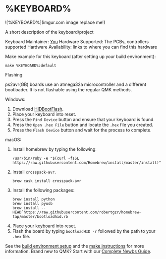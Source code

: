 # %KEYBOARD%

![%KEYBOARD%](imgur.com image replace me!)

A short description of the keyboard/project

Keyboard Maintainer: [You](https://github.com/yourusername)
Hardware Supported: The PCBs, controllers supported
Hardware Availability: links to where you can find this hardware

Make example for this keyboard (after setting up your build environment):

    make %KEYBOARD%:default

Flashing

ps2avr(GB) boards use an atmega32a microcontroller and a different bootloader. It is not flashable using the regular QMK methods.

Windows:
1. Download [HIDBootFlash](http://vusb.wikidot.com/project:hidbootflash).
2. Place your keyboard into reset.
3. Press the `Find Device` button and ensure that your keyboard is found.
4. Press the `Open .hex File` button and locate the `.hex` file you created.
5. Press the `Flash Device` button and wait for the process to complete.

macOS:
1. Install homebrew by typing the following:
    ```
    /usr/bin/ruby -e "$(curl -fsSL https://raw.githubusercontent.com/Homebrew/install/master/install)"
    ```
2. Install `crosspack-avr`.
    ```
    brew cask install crosspack-avr
    ```
3. Install the following packages:
    ```
    brew install python
    brew install pyusb
    brew install --HEAD`https://raw.githubusercontent.com/robertgzr/homebrew-tap/master/bootloadhid.rb

4. Place your keyboard into reset.
5. Flash the board by typing `bootloadHID -r` followed by the path to your `.hex` file.

See the [build environment setup](https://docs.qmk.fm/#/getting_started_build_tools) and the [make instructions](https://docs.qmk.fm/#/getting_started_make_guide) for more information. Brand new to QMK? Start with our [Complete Newbs Guide](https://docs.qmk.fm/#/newbs).
